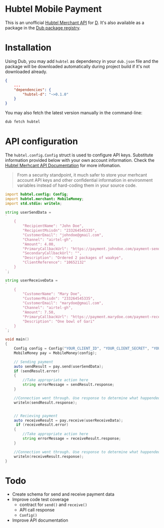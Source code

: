 # Hubtel Mobile Payment
This is an unofficial [Hubtel Merchant API](https://developers.hubtel.com) for [D](https://dlang.org). It's also available as a package in the [Dub package registry](https://code.dlang.org/packages/hubtel).

# Installation
Using Dub, you may add `hubtel` as dependency in your `dub.json` file and the package will be downloaded automatically during project build if it's not downloaded already.

```json
{
    ...
    "dependencies": {
        "hubtel-d": "~>0.1.0"
    }
}
```

You may also fetch the latest version manually in the command-line:

```sh
dub fetch hubtel
```

# API configuration

The `hubtel.config.Config` struct is used to configure API keys. Substitute information provided below with your own account information. Check the [Hubtel Merhcant API Documentation](https://developers.hubtel.com/documentations/merchant-account-api) for more infomation.

> From a security standpoint, it much safer to store your merhcant account API keys and other confidential information in environment variables instead of hard-coding them in your source code.

```d
import hubtel.config: Config;
import hubtel.merchant: MobileMoney;
import std.stdio: writeln;

string userSendData = 
`
    {
        "RecipientName": "John Doe",
        "RecipientMsisdn": "233264545335",
        "CustomerEmail": "johndoe@gmail.com",
        "Channel": "airtel-gh",
        "Amount": 4.00,
        "PrimaryCallbackUrl": "https://payment.johndoe.com/payment-send-callback" ,
        "SecondaryCallbackUrl": "",
        "Description": "Ordered 2 packages of waakye",
        "ClientReference": "10652132"
    }
`;

string userReceiveData = 
`
    {
        "CustomerName": "Mary Doe",
        "CustomerMsisdn": "233264545335",
        "CustomerEmail": "marydoe@gmail.com",
        "Channel": "airtel-gh",
        "Amount": 7.50,
        "PrimaryCallbackUrl": "https://payment.marydoe.com/payment-receive-callback",
        "Description": "One bowl of Gari"
    } 
`;

void main()
{
    Config config = Config("YOUR_CLIENT_ID", "YOUR_CLIENT_SECRET", "YOUR_MERHCHANT_ACCOUNT_NUMBER");
    MobileMoney pay = MobileMoney(config);

    // Sending payment
    auto sendResult = pay.send(userSendData);
    if (sendResult.error)
    {
        //Take appropriate action here
        string errorMessage = sendResult.response;
    }

    //Connection went through. Use response to determine what happended
    writeln(sendResult.response);


    // Recieving payment
    auto receiveResult = pay.receive(userReceiveData);
     if (receiveResult.error)
    {
        //Take appropriate action here
        string errorMessage = receiveResult.response;
    }

    //Connection went through. Use response to determine what happended
    writeln(receiveResult.response);
}
```

# Todo
* Create schema for send and receive payment data
* Improve code test coverage
    - contract for `send()` and `receive()`
    - API call response
    - `Config()`
* Improve API documentation